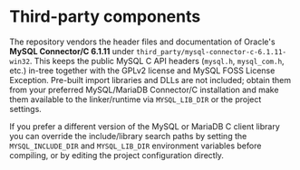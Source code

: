 # Third-party components

The repository vendors the header files and documentation of Oracle's
**MySQL Connector/C 6.1.11** under
`third_party/mysql-connector-c-6.1.11-win32`. This keeps the public MySQL C API
headers (`mysql.h`, `mysql_com.h`, etc.) in-tree together with the GPLv2 license
and MySQL FOSS License Exception. Pre-built import libraries and DLLs are not
included; obtain them from your preferred MySQL/MariaDB Connector/C installation
and make them available to the linker/runtime via `MYSQL_LIB_DIR` or the project
settings.

If you prefer a different version of the MySQL or MariaDB C client library you
can override the include/library search paths by setting the
`MYSQL_INCLUDE_DIR` and `MYSQL_LIB_DIR` environment variables before compiling,
or by editing the project configuration directly.
